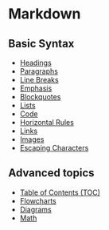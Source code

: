 
# Markdown

## Basic Syntax

- [Headings]()
- [Paragraphs]()
- [Line Breaks]()
- [Emphasis]()
- [Blockquotes]()
- [Lists]()
- [Code]()
- [Horizontal Rules]()
- [Links]()
- [Images]()
- [Escaping Characters]()

## Advanced topics

- [Table of Contents (TOC)]()
- [Flowcharts]()
- [Diagrams]()
- [Math]()